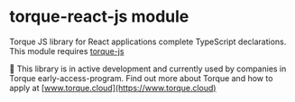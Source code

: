 # torque-react-js module
Torque JS library for React applications complete TypeScript declarations. This module requires [torque-js](https://github.com/torquecloud/torque-js)

🚀 This library is in active development and currently used by companies in Torque early-access-program. Find out more about Torque and how to apply at [www.torque.cloud](https://www.torque.cloud) 
